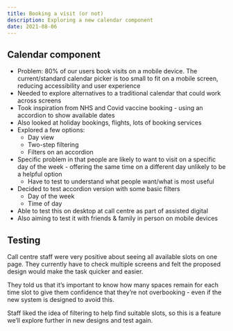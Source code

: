 ```yaml
---
title: Booking a visit (or not)
description: Exploring a new calendar component
date: 2021-08-06
---
```


## Calendar component

- Problem: 80% of our users book visits on a mobile device. The current/standard calendar picker is too small to fit on a mobile screen, reducing accessibility and user experience
- Needed to explore alternatives to a traditional calendar that could work across screens
- Took inspiration from NHS and Covid vaccine booking - using an accordion to show available dates
- Also looked at holiday bookings, flights, lots of booking services
- Explored a few options:
    - Day view
    - Two-step filtering
    - Filters on an accordion
- Specific problem in that people are likely to want to visit on a specific day of the week - offering the same time on a different day unlikely to be a helpful option
    - Have to test to understand what people want/what is most useful
- Decided to test accordion version with some basic filters
    - Day of the week
    - Time of day
- Able to test this on desktop at call centre as part of assisted digital
- Also aiming to test it with friends & family in person on mobile devices 

## Testing

Call centre staff were very positive about seeing all available slots on one page. They currently have to check multiple screens and felt the proposed design would make the task quicker and easier.

They told us that it’s important to know how many spaces remain for each time slot to give them confidence that they’re not overbooking - even if the new system is designed to avoid this.

Staff liked the idea of filtering to help find suitable slots, so this is a feature we’ll explore further in new designs and test again.
